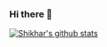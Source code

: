 ### Hi there 👋

<!--
**shikhar-0/shikhar-0** is a ✨ _special_ ✨ repository because its `README.md` (this file) appears on your GitHub profile.

Here are some ideas to get you started:

- 🔭 I’m currently working on ...
- 🌱 I’m currently learning ...
- 👯 I’m looking to collaborate on ...
- 🤔 I’m looking for help with ...
- 💬 Ask me about ...
- 📫 How to reach me: ...
- 😄 Pronouns: ...
- ⚡ Fun fact: ...
-->
[![Shikhar's github stats](https://github-readme-stats.vercel.app/api?username=shikhar-0&count_private=true&show_icons=true&theme=radical&hide_rank=false)](https://github.com/anuraghazra/github-readme-stats)
